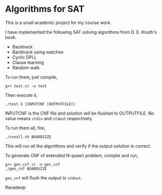 Algorithms for SAT
==================

This is a small academic project for my course work.

I have implemented the following SAT solving algorithms from D. E. Knuth's book.
* Backtrack
* Backtrack using watchee
* Cyclic DPLL
* Clause learning
* Random walk

To run them, just compile,

    g++ test.cc -o test

Then execute it,

    ./test S [INPUTCNF [OUTPUTFILE]]

INPUTCNF is the CNF file and solution will be flushed to OUTPUTFILE. No value means `stdin` and `stdout` respectively.

To run them all, fire,

    ./runall.sh BOARDSIZE

This will run all the algorithms and verify if the output solution is correct.

To generate CNF of extended N-queen problem, complie and run,

    g++ gen_cnf.cc -o gen_cnf
    ./gen_cnf BOARDSIZE

`gen_cnf` will flush the output to `stdout`.

Ranadeep
